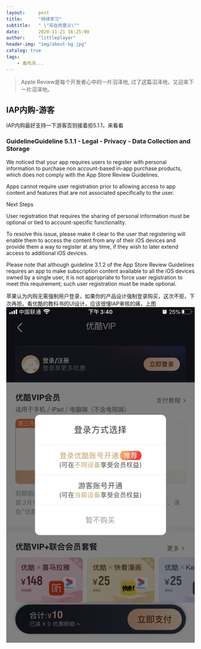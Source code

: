```yaml
---
layout:     post
title:      "持续学习"
subtitle:   " \"存在的意义\""
date:       2020-11-21 16:25:00
author:     "littleplayer"
header-img: "img/about-bg.jpg"
catalog: true
tags:
    - 毒鸡汤...
---
```


> Apple Review是每个开发者心中的一片沼泽地, 过了这篇沼泽地，又迎来下一片沼泽地。

## IAP内购-游客
IAP内购最好支持一下游客否则接着拒5.1.1，来看看

### GuidelineGuideline 5.1.1 - Legal - Privacy - Data Collection and Storage


We noticed that your app requires users to register with personal information to purchase non account-based in-app purchase products, which does not comply with the App Store Review Guidelines.

Apps cannot require user registration prior to allowing access to app content and features that are not associated specifically to the user.

Next Steps

User registration that requires the sharing of personal information must be optional or tied to account-specific functionality.

To resolve this issue, please make it clear to the user that registering will enable them to access the content from any of their iOS devices and provide them a way to register at any time, if they wish to later extend access to additional iOS devices.

Please note that although guideline 3.1.2 of the App Store Review Guidelines requires an app to make subscription content available to all the iOS devices owned by a single user, it is not appropriate to force user registration to meet this requirement; such user registration must be made optional.

苹果认为内购无需强制用户登录，如果你的产品设计强制登录购买，这次不拒，下次再拒。看优酷的教科书的UI设计，应该很懂IAP审核的痛，上图
![优酷IAP贴图](/img/post/2020-IAP.png)






